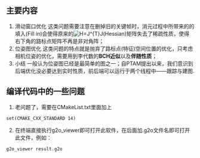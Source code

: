 ## 主要内容
1. 滑动窗口优化
  这类问题需要注意在删掉旧的关键帧时，消元过程中所带来的的填入(Fill in)会使得原来的<img src="https://latex.codecogs.com/svg.image?H=J^{T}J" title="H=J^{T}J" />(Hessian)矩阵失去了稀疏性质，使得右下角的路标点矩阵不再是非对角阵；
2. 位姿图优化
  这类问题的特点就是抛弃了路标点(特征)空间位置的优化，只考虑相机位姿的优化，需要用到李代数的**BCH近似**以及**伴随性质**；
3. 小结
  一般认为位姿图已经是最简单的图之一；自PTAM提出以来，我们意识到后端优化没必要达到实时性质，前后端可以运行于两个线程中——跟踪与建图.

## 编译代码中的一些问题
1. 老问题了，需要在CMakeList.txt里面加上
```
set(CMAKE_CXX_STANDARD 14)
```

2. 在终端直接执行g2o_viewer即可打开此软件，在后面加.g2o文件名即可打开此文件，例如：
```
g2o_viewer result.g2o
```
